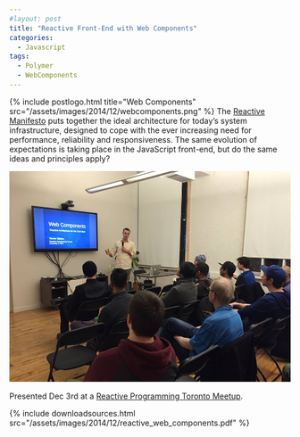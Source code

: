 ```yaml
---
#layout: post
title: "Reactive Front-End with Web Components"
categories:
  - Javascript
tags:
  - Polymer
  - WebComponents
---
```


{% include postlogo.html title="Web Components" src="/assets/images/2014/12/webcomponents.png" %}
The [Reactive Manifesto](http://www.reactivemanifesto.org/) puts together the ideal architecture for today’s system
infrastructure, designed to cope with the ever increasing need for performance, reliability and responsiveness. The same
evolution of expectations is taking place in the JavaScript front-end, but do the same ideas and principles apply?

![Reactive Programming Toronto](/assets/images/2014/12/63775_917693991576268_8827228757341510578_n.jpeg)

Presented Dec 3rd at a [Reactive Programming Toronto Meetup](http://www.meetup.com/Reactive-TO/).

{%
include downloadsources.html
src="/assets/images/2014/12/reactive_web_components.pdf"
%}
